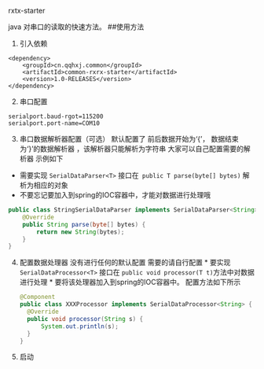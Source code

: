 rxtx-starter

java 对串口的读取的快速方法。
##使用方法

1. 引入依赖
```
<dependency>
    <groupId>cn.qqhxj.common</groupId>
    <artifactId>common-rxrx-starter</artifactId>
    <version>1.0-RELEASES</version>
</dependency>
```
2. 串口配置
```
serialport.baud-rgot=115200
serialport.port-name=COM10
```
3. 串口数据解析器配置（可选）
   默认配置了  前后数据开始为‘{’， 数据结束为‘}’的数据解析器 ，该解析器只能解析为字符串
  大家可以自己配置需要的解析器 示例如下
  * 需要实现 `SerialDataParser<T>` 接口在` public T parse(byte[] bytes)` 解析为相应的对象
  * 不要忘记要加入到spring的IOC容器中，才能对数据进行处理哦
  ```java
  public class StringSerialDataParser implements SerialDataParser<String> {
      @Override
      public String parse(byte[] bytes) {
          return new String(bytes);
      }
  }
  ``` 
4. 配置数据处理器
   没有进行任何的默认配置
   需要的请自行配置
        * 要实现`SerialDataProcessor<T>` 接口在 `public void processor(T t)`方法中对数据进行处理
        * 要将该处理器加入到spring的IOC容器中。 
   配置方法如下所示 
    ```java
    @Component
    public class XXXProcessor implements SerialDataProcessor<String> {
      @Override
      public void processor(String s) {
          System.out.println(s);
      }
    }
    ```  
4. 启动  
    

